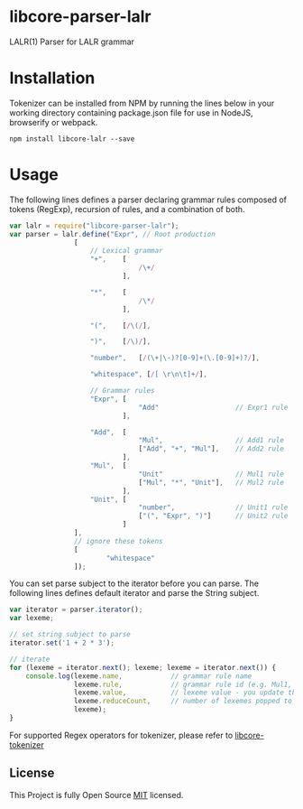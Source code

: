 # libcore-parser-lalr
LALR(1) Parser for LALR grammar


# Installation

Tokenizer can be installed from NPM by running the lines below in your working directory containing package.json file for use in NodeJS, browserify or webpack.


```shell
npm install libcore-lalr --save
```

# Usage

The following lines defines a parser declaring grammar rules composed of tokens (RegExp),  recursion of rules, and a combination of both.

```javascript
var lalr = require("libcore-parser-lalr");
var parser = lalr.define("Expr", // Root production
                [
                    // Lexical grammar
                    "+",    [
                                /\+/
                            ],

                    "*",    [
                                /\*/
                            ],

                    "(",    [/\(/],

                    ")",    [/\)/],

                    "number",   [/(\+|\-)?[0-9]+(\.[0-9]+)?/],

                    "whitespace", [/[ \r\n\t]+/],

                    // Grammar rules
                    "Expr", [
                                "Add"                   // Expr1 rule
                            ],

                    "Add",  [
                                "Mul",                  // Add1 rule
                                ["Add", "+", "Mul"],    // Add2 rule
                            ],
                    "Mul",  [
                                "Unit"                  // Mul1 rule
                                ["Mul", "*", "Unit"],   // Mul2 rule
                            ],
                    "Unit", [
                                "number",               // Unit1 rule
                                ["(", "Expr", ")"]      // Unit2 rule
                            ]
                ],
                // ignore these tokens
                [
                        "whitespace"
                ]);

```

You can set parse subject to the iterator before you can parse. The following lines defines default iterator and parse the String subject.

```javascript
var iterator = parser.iterator();
var lexeme;

// set string subject to parse
iterator.set('1 + 2 * 3');

// iterate
for (lexeme = iterator.next(); lexeme; lexeme = iterator.next()) {
    console.log(lexeme.name,            // grammar rule name
                lexeme.rule,            // grammar rule id (e.g. Mul1, Unit2)
                lexeme.value,           // lexeme value - you update this with lexeme.update("value")
                lexeme.reduceCount,     // number of lexemes popped to reduce
                lexeme);
}
```


For supported Regex operators for tokenizer, please refer to [libcore-tokenizer](https://github.com/diko316/libcore-tokenizer)

## License

This Project is fully Open Source [MIT](https://opensource.org/licenses/MIT) licensed.
